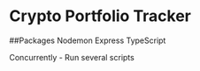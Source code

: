 # Crypto Portfolio Tracker

##Packages
Nodemon
Express
TypeScript

Concurrently - Run several scripts